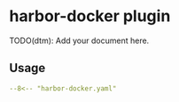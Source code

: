 # harbor-docker plugin

TODO(dtm): Add your document here.

## Usage

``` yaml
--8<-- "harbor-docker.yaml"
```
